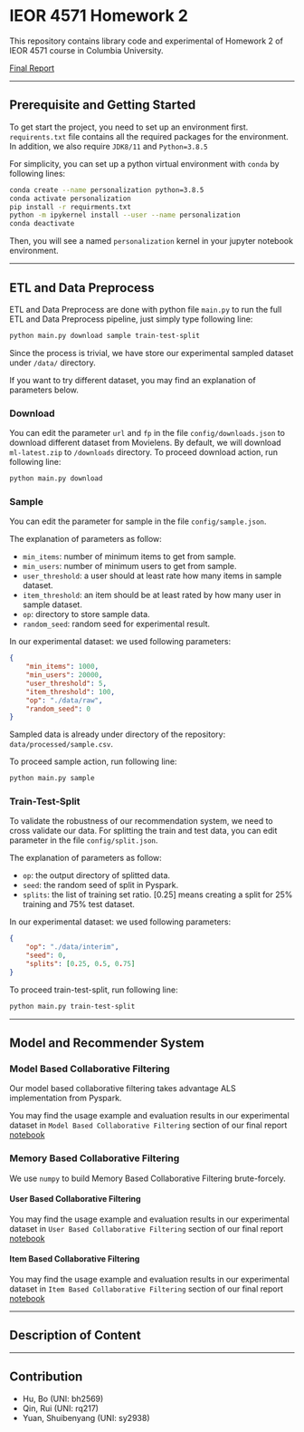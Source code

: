 # IEOR 4571 Homework 2

This repository contains library code and experimental of Homework 2 of IEOR 4571 course in Columbia University.

[Final Report](./notebook/final_report.ipynb)

----

## Prerequisite and Getting Started

To get start the project, you need to set up an environment first. `requirents.txt` file contains all the required packages for the environment. In addition, we also require `JDK8/11` and `Python=3.8.5`

For simplicity, you can set up a python virtual environment with `conda` by following lines:

```bash
conda create --name personalization python=3.8.5
conda activate personalization
pip install -r requirments.txt
python -m ipykernel install --user --name personalization
conda deactivate
```

Then, you will see a named `personalization` kernel in your jupyter notebook environment.

----

## ETL and Data Preprocess

ETL and Data Preprocess are done with python file `main.py` to run the full ETL and Data Preprocess pipeline, just simply type following line:

``` bash
python main.py download sample train-test-split
```

Since the process is trivial, we have store our experimental sampled dataset under `/data/` directory.

If you want to try different dataset, you may find an explanation of parameters below.

### Download

You can edit the parameter `url` and `fp` in the file `config/downloads.json` to download different dataset from Movielens. By default, we will download `ml-latest.zip` to `/downloads` directory. To proceed download action, run following line:

``` bash
python main.py download
```

### Sample

You can edit the parameter for sample in the file `config/sample.json`.

The explanation of parameters as follow:

- `min_items`: number of minimum items to get from sample.
- `min_users`: number of minimum users to get from sample.
- `user_threshold`: a user should at least rate how many items in sample dataset.
- `item_threshold`: an item should be at least rated by how many user in sample dataset.
- `op`: directory to store sample data.
- `random_seed`: random seed for experimental result.

In our experimental dataset: we used following parameters:

```json
{
    "min_items": 1000,
    "min_users": 20000,
    "user_threshold": 5,
    "item_threshold": 100,
    "op": "./data/raw",
    "random_seed": 0
}
```

Sampled data is already under directory of the repository: `data/processed/sample.csv`.

To proceed sample action, run following line:

``` bash
python main.py sample
```

### Train-Test-Split

To validate the robustness of our recommendation system, we need to cross validate our data. For splitting the train and test data, you can edit parameter in the file `config/split.json`.

The explanation of parameters as follow:

- `op`: the output directory of splitted data.
- `seed`: the random seed of split in Pyspark.
- `splits`: the list of training set ratio. [0.25] means creating a split for 25% training and 75% test dataset.

In our experimental dataset: we used following parameters:

```json
{
    "op": "./data/interim",
    "seed": 0,
    "splits": [0.25, 0.5, 0.75]
}

```

To proceed train-test-split, run following line:

```bash
python main.py train-test-split
```

----

## Model and Recommender System

### Model Based Collaborative Filtering

Our model based collaborative filtering takes advantage ALS implementation from Pyspark. 

You may find the usage example and evaluation results in our experimental dataset in `Model Based Collaborative Filtering` section of our final report [notebook](./notebook/final_report.ipynb)

### Memory Based Collaborative Filtering

We use `numpy` to build Memory Based Collaborative Filtering brute-forcely.

#### User Based Collaborative Filtering

You may find the usage example and evaluation results in our experimental dataset in `User Based Collaborative Filtering` section of our final report [notebook](./notebook/final_report.ipynb)

#### Item Based Collaborative Filtering

You may find the usage example and evaluation results in our experimental dataset in `Item Based Collaborative Filtering` section of our final report [notebook](./notebook/final_report.ipynb)

----

## Description of Content

----

## Contribution

- Hu, Bo (UNI: bh2569)
- Qin, Rui (UNI: rq217)
- Yuan, Shuibenyang (UNI: sy2938)